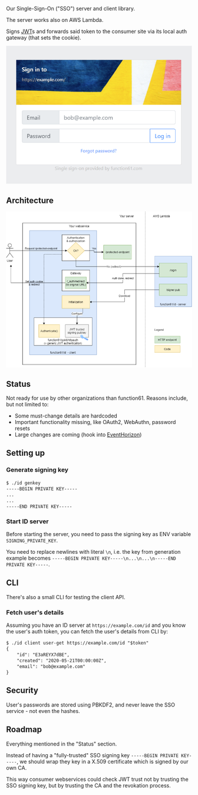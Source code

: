 Our Single-Sign-On ("SSO") server and client library.

The server works also on AWS Lambda.

Signs [JWT](https://jwt.io/)s and forwards said token to the consumer site via its local
auth gateway (that sets the cookie).

![](docs/screenshot.png)


Architecture
------------

![](docs/architecture.png)


Status
------

Not ready for use by other organizations than function61. Reasons include, but not limited to:

- Some must-change details are hardcoded
- Important functionality missing, like OAuth2, WebAuthn, password resets
- Large changes are coming (hook into [EventHorizon](https://github.com/function61/eventhorizon))


Setting up
----------

### Generate signing key

```console
$ ./id genkey
-----BEGIN PRIVATE KEY-----
...
...
-----END PRIVATE KEY-----
```

### Start ID server

Before starting the server, you need to pass the signing key as ENV variable
`SIGNING_PRIVATE_KEY`.

You need to replace newlines with literal `\n`, i.e. the key from generation example
becomes `-----BEGIN PRIVATE KEY-----\n...\n...\n-----END PRIVATE KEY-----`.


CLI
---

There's also a small CLI for testing the client API.


### Fetch user's details

Assuming you have an ID server at `https://example.com/id` and you know the user's auth
token, you can fetch the user's details from CLI by:

```console
$ ./id client user-get https://example.com/id "$token"
{
    "id": "E3aREYX7dBE",
    "created": "2020-05-21T00:00:00Z",
    "email": "bob@example.com"
}
```


Security
--------

User's passwords are stored using PBKDF2, and never leave the SSO service - not even the hashes.




Roadmap
-------

Everything mentioned in the "Status" section.

Instead of having a "fully-trusted" SSO signing key `-----BEGIN PRIVATE KEY-----`, we
should wrap they key in a X.509 certificate which is signed by our own CA.

This way consumer webservices could check JWT trust not by trusting the SSO signing key,
but by trusting the CA and the revokation process.
